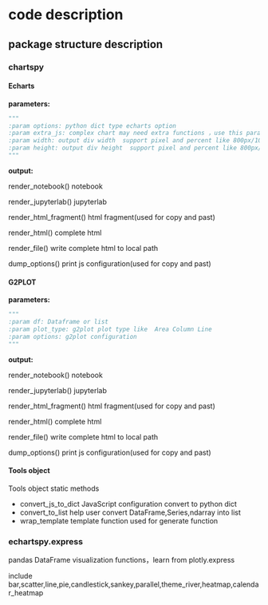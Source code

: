# code description

## package structure description

### chartspy

#### Echarts 

**parameters:**
```python
"""
:param options: python dict type echarts option
:param extra_js: complex chart may need extra functions ，use this parameter
:param width: output div width  support pixel and percent like 800px/100%
:param height: output div height  support pixel and percent like 800px/100%
"""
```

**output:**


render_notebook() notebook

render_jupyterlab() jupyterlab

render_html_fragment()  html fragment(used for copy and past)

render_html()  complete html

render_file() write complete html to local path

dump_options() print js configuration(used for copy and past)

#### G2PLOT 

**parameters:**
```python
"""
:param df: Dataframe or list
:param plot_type: g2plot plot type like  Area Column Line 
:param options: g2plot configuration    
"""
```

**output:**

render_notebook() notebook

render_jupyterlab() jupyterlab

render_html_fragment()  html fragment(used for copy and past)

render_html()  complete html

render_file() write complete html to local path

dump_options() print js configuration(used for copy and past)


#### Tools object

Tools object static methods

* convert_js_to_dict JavaScript configuration convert to python dict
* convert_to_list help user convert DataFrame,Series,ndarray into list
* wrap_template template function used for generate function 

### echartspy.express

pandas DataFrame visualization functions，learn from plotly.express

include  bar,scatter,line,pie,candlestick,sankey,parallel,theme_river,heatmap,calendar_heatmap

